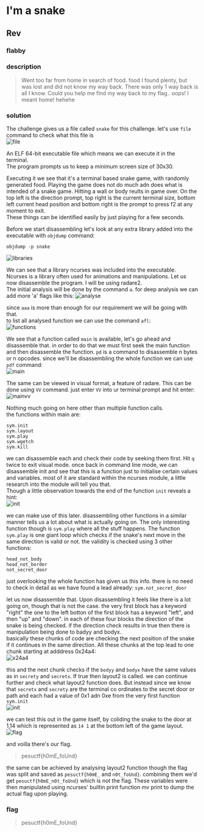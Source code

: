 # I'm a snake
## Rev
### flabby

### description
>Went too far from home in search of food. food I found plenty, but was lost and did not know my way back. There was only 1 way back is all I know. Could you help me find my way back to my flag.. oops! I meant home! hehehe  

### solution

The challenge gives us a file called `snake` for this challenge. let's use `file` command to check what this file is  
![file](file.png)  
  
An ELF 64-bit executable file which means we can execute it in the terminal.  
The program prompts us to keep a minimum screen size of 30x30.   
  
Executing it we see that it's a terminal based snake game, with randomly generated food. Playing the game does not do much adn does what is intended of a snake game. Hitting a wall or body reults in game over. On the top left is the direction prompt, top right is the current terminal size, bottom left current head position and bottom right is the prompt to press f2 at any moment to exit.  
These things can be identified easily by just playing for a few seconds.  
  
Before we start disassembling let's look at any extra library added into the executable with `objdump` command:
```
objdump -p snake
```
![libraries](libs.png)  

We can see that a library ncurses was included into the executable. Ncurses is a library often used for animations and manipulations. 
Let us now disassemble the program. I will be using radare2.  
The initial analysis will be done by the command `a`. for deep analysis we can add more 'a' flags like this:
![analyse](analyse.png)  
  
since `aaa` is more than enough for our requirement we will be going with that.  
to list all analysed function we can use the command `afl`:  
![functions](functions.png)  
  
We see that a function called `main` is available, let's go ahead and disassemble that. in order to do that we must first seek the main function and then disassemble the function. `pd` is a command to disassemble n bytes or n opcodes. since we'll be disassembling the whole function we can use `pdf` command:  
![main](main.png)  
  
The same can be viewed in visual format, a feature of radare. This can be done using `VV` command. just enter `VV` into ur terminal prompt and hit enter:  
![mainvv](mainvv.png)  
  
Nothing much going on here other than multiple function calls.  
the functions within main are:
```
sym.init
sym.layout
sym.play
sym.wgetch
sym.kill
```

we can disassemble each and check their code by seeking them first. Hit `q` twice to exit visual mode. once back in command line mode, we can disassemble init and see that this is a function just to initialise certain values and variables. most of it are standard within the ncurses module, a little research into the module will tell you that.  
Though a little observation towards the end of the function `init` reveals a hint:  
![init](init.png)  
  
we can make use of this later. disassembling other functions in a similar manner tells us a lot about what is actually going on. The only interesting function though is `sym.play` where all the stuff happens. The function `sym.play` is one giant loop which checks if the snake's next move in the same direction is valid or not. the validity is checked using 3 other functions:  
```
head_not_body
head_not_border
not_secret_door
```
  
just overlooking the whole function has given us this info. there is no need to check in detail as we have found a lead already: `sym.not_secret_door`
  
let us now disassemble that. Upon disassembling it feels like there is a lot going on, though that is not the case. the very first block has a keyword "right" the one to the left botton of the first block has a keyword "left", and then "up" and "down". in each of these four blocks the direction of the snake is being checked. if the direction check results in true then there is manipulation being done to badyy and bodyx.  
basically these chunks of code are checking the next position of the snake if it continues in the same direction. All these chunks at the top lead to one chunk starting at adddress 0x24a4:  
![x24a4](x24a4.png)  
  
this and the next chunk checks if the `bodyy` and `bodyx` have the same values as in `secrety` and `secretx`. If true then layout2 is called. we can continue further and check what layout2 function does. But instead since we know that `secretx` and `secrety` are the terminal co ordinates to the secret door or path and each had a value of 0x1 adn 0xe from the very first function `sym.init`  
![init](init.png)  
  
we can test this out in the game itself, by coliding the snake to the door at 1,14 which is represented as `14 1` at the bottom left of the game layout.  
![flag](flag.png)

and voilla there's our flag.
>pesuctf{h0mE_foUnd}  

the same can be achieved by analysing layout2 function though the flag was split and saved as `pesuctf{h0mE_` and `n0t_foUnd}`. combining them we'd get `pesuctf{h0mE_n0t_foUnd}` which is not the flag. These variables were then manipulated using ncurses' builtin print function mv print to dump the actual flag upon playing.

### flag
>pesuctf{h0mE_foUnd}
